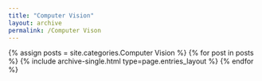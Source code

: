 ```yaml
---
title: "Computer Vision"
layout: archive
permalink: /Computer Vison
---
```


{% assign posts = site.categories.Computer Vision %}
{% for post in posts %} {% include archive-single.html type=page.entries_layout %} {% endfor %}
